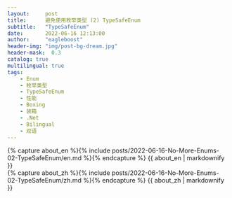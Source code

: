```yaml
---
layout:     post
title:      避免使用枚举类型 (2) TypeSafeEnum
subtitle:   "TypeSafeEnum"
date:       2022-06-16 12:13:00
author:     "eagleboost"
header-img: "img/post-bg-dream.jpg"
header-mask:  0.3
catalog: true
multilingual: true
tags:
    - Enum
    - 枚举类型
    - TypeSafeEnum
    - 性能
    - Boxing
    - 装箱
    - .Net
    - Bilingual
    - 双语
---
```


<!-- English Version -->
<div class="en post-container">
    {% capture about_en %}{% include posts/2022-06-16-No-More-Enums-02-TypeSafeEnum/en.md %}{% endcapture %}
    {{ about_en | markdownify }}
</div>

<!-- Chinese Version -->
<div class="zh post-container">
    {% capture about_zh %}{% include posts/2022-06-16-No-More-Enums-02-TypeSafeEnum/zh.md %}{% endcapture %}
    {{ about_zh | markdownify }}
</div>